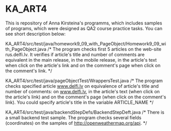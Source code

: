 # KA_ART4
This is repository of Anna Kirsteina's programms, 
which includes samples of programs, which were designed as QA2 course practice tasks. You can see short description below:      

KA_ART4/src/test/java/homework9_09_with_PageObject/Homework9_09_with_PageObject.java
/*
The program checks first 5 articles on the web-site rus.delfi.lv.
It verifies if article's title and number of comments are equivalent
in the main release, in the mobile release,
in the article's text when click on the article's link and
on the comment's page when click on the comment's link.
 */

KA_ART4/src/test/java/pageObjectTest/WrappersTest.java
/*
The program checks specified article www.delfi.lv
on equivalence of article's title and number of comments:
on www.delfi.lv,
in the article's text (when click on the article's link) and
on the comment's page (when click on the comment's link).
You could specify article's title in the variable ARTICLE_NAME
*/

KA_ART4/src/test/java/backendStepDefs/BackendStepDeft.java
/*
There is a small backend test sample.
The program checks several fields (coordinates) on the samples of http://openweathermap.org/api.
*/
